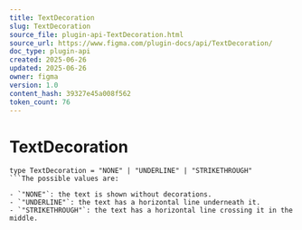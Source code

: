```yaml
---
title: TextDecoration
slug: TextDecoration
source_file: plugin-api-TextDecoration.html
source_url: https://www.figma.com/plugin-docs/api/TextDecoration/
doc_type: plugin-api
created: 2025-06-26
updated: 2025-06-26
owner: figma
version: 1.0
content_hash: 39327e45a008f562
token_count: 76
---
```

# TextDecoration

```
type TextDecoration = "NONE" | "UNDERLINE" | "STRIKETHROUGH"
```The possible values are:

- `"NONE"`: the text is shown without decorations.
- `"UNDERLINE"`: the text has a horizontal line underneath it.
- `"STRIKETHROUGH"`: the text has a horizontal line crossing it in the middle.